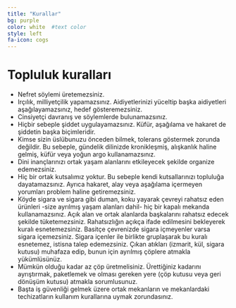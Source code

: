 ```yaml
---
title: "Kurallar"
bg: purple    
color: white  #text color
style: left
fa-icon: cogs
---
```


# Topluluk kuralları
- Nefret söylemi üretemezsiniz.
- Irçılık, milliyetçilik yapamazsınız. Aidiyetlerinizi yüceltip başka aidiyetleri aşağılayamazsınız, hedef gösteremezsiniz.
- Cinsiyetçi davranış ve söylemlerde bulunamazsınız. 
- Hiçbir sebeple şiddet uygulayamazsınız. Küfür, aşağılama ve hakaret de şiddetin başka biçimleridir.
- Kimse sizin üslübunuzu önceden bilmek, tolerans göstermek zorunda değildir. Bu sebeple, gündelik dilinizde kronikleşmiş, alışkanlık haline gelmiş, küfür veya yoğun argo kullanamazsınız.
- Dini inançlarınızı ortak yaşam alanlarını etkileyecek şekilde organize edemezsiniz.
- Hiç bir ortak kutsalımız yoktur. Bu sebeple kendi kutsallarınızı topluluğa dayatamazsınız. Ayrıca hakaret, alay veya aşağılama içermeyen yorumları problem haline getiremezsiniz.
- Köyde sigara ve sigara gibi duman, koku yayarak çevreyi rahatsız eden ürünleri -size ayrılmış yaşam alanları dahil- hiç bir kapalı mekanda kullanamazsınız. Açık alan ve ortak alanlarda başkalarını rahatsız edecek şekilde tüketemezsiniz. Rahatsızlığın açıkça ifade edilmesini bekleyerek kuralı esnetemezsiniz. Basitçe çevrenizde sigara içmeyenler varsa sigara içemezsiniz. Sigara içenler ile birlikte gruplaşarak bu kuralı esnetemez, istisna talep edemezsiniz. Çıkan atıkları (izmarit, kül, sigara kutusu) muhafaza edip, bunun için ayrılmış çöplere atmakla yükümlüsünüz.
- Mümkün olduğu kadar az çöp üretmelisiniz. Ürettiğiniz kadarını ayrıştırmak, paketlemek ve olması gereken yere (çöp kutusu veya geri dönüşüm kutusu) atmakla sorumlusunuz.
- Başta iş güvenliği gelmek üzere ortak mekanların ve mekanlardaki techizatların kullanım kurallarına uymak zorundasınız. 
